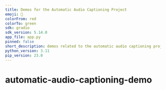 ```yaml
---
title: Demos for the Automatic Audio Captioning Project
emoji: 🐠
colorFrom: red
colorTo: green
sdk: gradio
sdk_version: 5.14.0
app_file: app.py
pinned: false
short_description: demos related to the automatic audio captioning project
python_version: 3.11
pip_version: 23.0
---
```


# automatic-audio-captioning-demo
